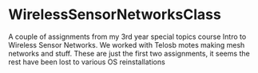 WirelessSensorNetworksClass
===========================

A couple of assignments from my 3rd year special topics course Intro to Wireless Sensor Networks. We worked with Telosb motes making mesh networks and stuff. These are just the first two assignments, it seems the rest have been lost to various OS reinstallations
